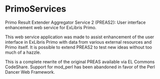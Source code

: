 # PrimoServices
Primo Result Extender Aggregator Service 2 (PREAS2): User interface enhancement web service for ExLibris Primo.

This web service application was made to assist enhancement of the user interface in ExLibris Primo with data from various
external resources and Primo itself. It is possible to extend PREAS2 to test new ideas without too much of a hazzle.

This is a complete rewrite of the original PREAS available via EL Commons CodeShare. Support for mod_perl has been abandoned in
favor of the Perl Dancer Web Framework.
